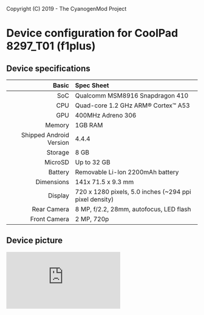 Copyright (C) 2019 - The CyanogenMod Project

Device configuration for CoolPad 8297_T01 (f1plus)
========================================================


## Device specifications

Basic   | Spec Sheet
-------:|:-------------------------
SoC     | Qualcomm MSM8916 Snapdragon 410
CPU     | Quad-core 1.2 GHz ARM® Cortex™ A53
GPU     | 400MHz Adreno 306
Memory  | 1GB RAM
Shipped Android Version | 4.4.4
Storage | 8 GB
MicroSD | Up to 32 GB
Battery | Removable Li-Ion 2200mAh battery
Dimensions | 141x 71.5 x 9.3 mm
Display | 720 x 1280 pixels, 5.0 inches (~294 ppi pixel density)
Rear Camera | 8 MP, f/2.2, 28mm, autofocus, LED flash
Front Camera | 2 MP, 720p

## Device picture

![F1plus](https://product.pconline.com.cn/pdlib/579953_bigpicture9714196.html "CoolPad 8297_T01 in white")
